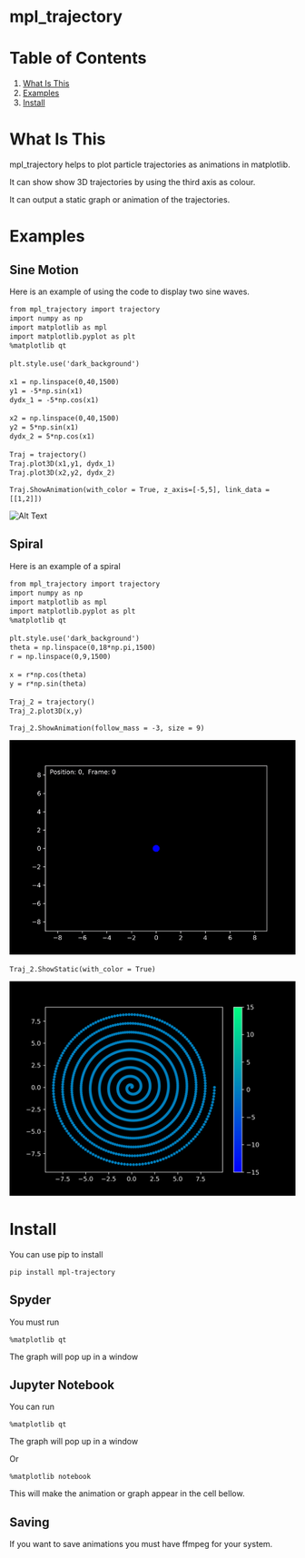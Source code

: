 # mpl_trajectory
# Table of Contents
1. [What Is This](#What_Is_This)
2. [Examples](#Examples)
3. [Install](#Install)

# What Is This
mpl_trajectory helps to plot particle trajectories as animations in matplotlib.

It can show show 3D trajectories by using the third axis as colour.

It can output a static graph or animation of the trajectories.
 

# Examples
## Sine Motion
Here is an example of using the code to display two sine waves.
<pre><code>from mpl_trajectory import trajectory
import numpy as np
import matplotlib as mpl
import matplotlib.pyplot as plt
%matplotlib qt

plt.style.use('dark_background')

x1 = np.linspace(0,40,1500)
y1 = -5*np.sin(x1)
dydx_1 = -5*np.cos(x1)

x2 = np.linspace(0,40,1500)
y2 = 5*np.sin(x1)
dydx_2 = 5*np.cos(x1)

Traj = trajectory()
Traj.plot3D(x1,y1, dydx_1)
Traj.plot3D(x2,y2, dydx_2)
</code></pre>

<pre><code>Traj.ShowAnimation(with_color = True, z_axis=[-5,5], link_data = [[1,2]])</code></pre>

![Alt Text](https://raw.githubusercontent.com/Hitthesurf/mpl_trajectory/master/Examples/GIF/Sine_Wave_example.gif?raw=true)

## Spiral
Here is an example of a spiral
<pre><code>from mpl_trajectory import trajectory
import numpy as np
import matplotlib as mpl
import matplotlib.pyplot as plt
%matplotlib qt

plt.style.use('dark_background')
theta = np.linspace(0,18*np.pi,1500)
r = np.linspace(0,9,1500)

x = r*np.cos(theta)
y = r*np.sin(theta)

Traj_2 = trajectory()
Traj_2.plot3D(x,y)
</code></pre>
<pre><code>Traj_2.ShowAnimation(follow_mass = -3, size = 9)</code></pre>
![Alt Text](https://raw.githubusercontent.com/Hitthesurf/mpl_trajectory/master/Examples/GIF/Spiral_Motion_Example.gif?raw=true)
<pre><code>Traj_2.ShowStatic(with_color = True)</code></pre>
![Alt Text](https://raw.githubusercontent.com/Hitthesurf/mpl_trajectory/master/Examples/PNG/Static_Spiral_with_color.png?raw=true)
# Install

You can use pip to install
<pre><code>pip install mpl-trajectory</code></pre>

## Spyder
You must run
<pre><code>%matplotlib qt</code></pre>
The graph will pop up in a window

## Jupyter Notebook
You can run 
<pre><code>%matplotlib qt</code></pre>
The graph will pop up in a window

Or
<pre><code>%matplotlib notebook</code></pre>
This will make the animation or graph appear in the cell bellow.

## Saving
If you want to save animations you must have ffmpeg for your system.
